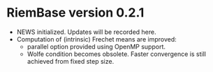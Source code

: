 # RiemBase version 0.2.1
  
  * NEWS initialized. Updates will be recorded here.
  * Computation of (intrinsic) Frechet means are improved:
    - parallel option provided using OpenMP support.
    - Wolfe condition becomes obsolete. Faster convergence is still achieved from fixed step size.